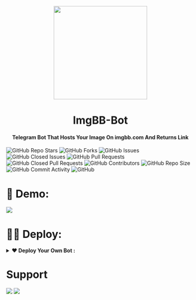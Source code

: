 
<p align="center"><a href="#"><img src="https://pangnote.com/icon/QLkXt3iaKFLiOwdN8.png" width="250"></a></p> 
<h1 align="center"><b>ImgBB-Bot</b></h1>
<h4 align="center">Telegram Bot That Hosts Your Image On imgbb.com And Returns Link</h4>

![GitHub Repo Stars](https://img.shields.io/github/stars/AmineSoukara/ImgBB-Bot?color=black&style=plastic&logo=github)
![GitHub Forks](https://img.shields.io/github/forks/AmineSoukara/ImgBB-Bot?color=0000&style=plastic&logo=github)
![GitHub Issues](https://img.shields.io/github/issues/AmineSoukara/ImgBB-Bot?color=black&style=plastic&logo=github)
![GitHub Closed Issues](https://img.shields.io/github/issues-closed/AmineSoukara/ImgBB-Bot?color=black&style=plastic&logo=github)
![GitHub Pull Requests](https://img.shields.io/github/issues-pr/AmineSoukara/ImgBB-Bot?color=black&style=plastic&logo=github)
![GitHub Closed Pull Requests](https://img.shields.io/github/issues-pr-closed/AmineSoukara/ImgBB-Bot?color=black&style=plastic&logo=github)
![GitHub Contributors](https://img.shields.io/github/contributors/AmineSoukara/ImgBB-Bot?color=black&style=plastic&logo=github)
![GitHub Repo Size](https://img.shields.io/github/repo-size/AmineSoukara/ImgBB-Bot?color=black&style=plastic&logo=github)
![GitHub Commit Activity](https://img.shields.io/github/commit-activity/m/AmineSoukara/ImgBB-Bot?color=black&style=plastic&logo=github)
![GitHub](https://img.shields.io/github/license/AmineSoukara/ImgBB-Bot?color=black&style=plastic&logo=github)


# 🤖 Demo:
<a href="https://t.me/ImgBBRobot"><img src="https://img.shields.io/badge/@ImgBBRobot-1a66ff?style=for-the-badge&logo=telegram&logoColor=white"></a>
# 👨‍💻 Deploy:

<details>	
  <summary><b>❤ Deploy Your Own Bot :</b></summary>

# Star 🌟 Fork 🍴 & Deploy

### -Easy Way
[![Deploy](https://www.herokucdn.com/deploy/button.svg)](https://heroku.com/deploy?template=https://github.com/NanoLBots/NewTest/)

### -Self-hosting (For Devs)

```python3
## Clone The Repo
git clone https://github.com/AmineSoukara/ImgBB-Bot
## Enter The Directory
cd ImgBB-Bot
## Install Requirements
pip3 install -r requirements.txt
## Run The Bot
python3 main.py
```
### -Mandatory Configs 
```
[+] Make Sure You Add All These Mandatory Vars. 
    [-] API_ID:     You can get this value from https://my.telegram.org
    [-] API_HASH :  You can get this value from https://my.telegram.org
    [-] BOT_TOKEN : You can get this value from https://t.me/botfather
    [-] API: You Can Get An API Key From https://api.imgbb.com.
[+] Bot will not work without setting the mandatory vars.
```
</details>


# Support 
<a href="https://t.me/damienhelp"><img src="https://img.shields.io/badge/Support_Group-1a66ff?style=for-the-badge&logo=telegram&logoColor=white"></a> <a href="https://t.me/damiensoukara"><img src="https://img.shields.io/badge/Updates_Channel-1a66ff?style=for-the-badge&logo=telegram&logoColor=white"></a>
